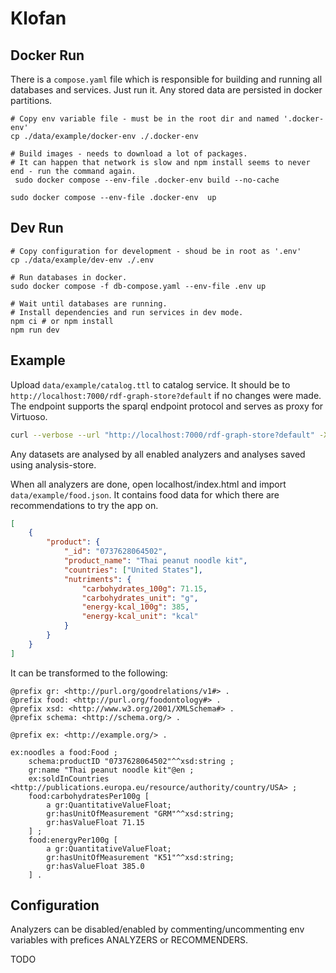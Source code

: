 # Klofan

##  Docker Run

There is a `compose.yaml` file which is responsible for building and running all databases and 
services. Just run it. Any stored data are persisted in docker partitions.

```
# Copy env variable file - must be in the root dir and named '.docker-env'
cp ./data/example/docker-env ./.docker-env

# Build images - needs to download a lot of packages.
# It can happen that network is slow and npm install seems to never end - run the command again.
 sudo docker compose --env-file .docker-env build --no-cache

sudo docker compose --env-file .docker-env  up
```

## Dev Run

```
# Copy configuration for development - shoud be in root as '.env'
cp ./data/example/dev-env ./.env

# Run databases in docker.
sudo docker compose -f db-compose.yaml --env-file .env up

# Wait until databases are running.
# Install dependencies and run services in dev mode.
npm ci # or npm install
npm run dev
```

## Example
Upload `data/example/catalog.ttl` to catalog service. It should be to
`http://localhost:7000/rdf-graph-store?default` if no changes were made. The endpoint supports 
the sparql endpoint protocol and serves as proxy for Virtuoso. 

```bash
curl --verbose --url "http://localhost:7000/rdf-graph-store?default" -X POST -T data/example/catalog.ttl
```

Any datasets are analysed by all enabled analyzers and analyses saved using analysis-store.

When all analyzers are done, open localhost/index.html and import `data/example/food.json`. It 
contains food data for which there are recommendations to try the app on.
```json
[
    {
        "product": {
            "_id": "0737628064502",
            "product_name": "Thai peanut noodle kit",
            "countries": ["United States"],
            "nutriments": {
                "carbohydrates_100g": 71.15,
                "carbohydrates_unit": "g",
                "energy-kcal_100g": 385,
                "energy-kcal_unit": "kcal"
            }
        }
    }
]
```

It can be transformed to the following:
```turtle
@prefix gr: <http://purl.org/goodrelations/v1#> .
@prefix food: <http://purl.org/foodontology#> .
@prefix xsd: <http://www.w3.org/2001/XMLSchema#> .
@prefix schema: <http://schema.org/> .

@prefix ex: <http://example.org/> .

ex:noodles a food:Food ;
    schema:productID "0737628064502"^^xsd:string ;
    gr:name "Thai peanut noodle kit"@en ;
    ex:soldInCountries <http://publications.europa.eu/resource/authority/country/USA> ;
    food:carbohydratesPer100g [ 
        a gr:QuantitativeValueFloat;
        gr:hasUnitOfMeasurement "GRM"^^xsd:string;
        gr:hasValueFloat 71.15
    ] ;
    food:energyPer100g [
        a gr:QuantitativeValueFloat;
        gr:hasUnitOfMeasurement "K51"^^xsd:string;
        gr:hasValueFloat 385.0
    ] .

```


## Configuration
Analyzers can be disabled/enabled by commenting/uncommenting env variables with prefices
ANALYZERS or RECOMMENDERS.

TODO